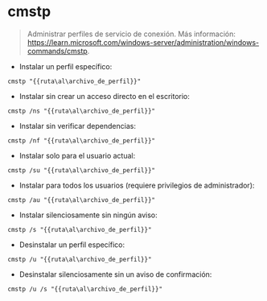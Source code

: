 # cmstp

> Administrar perfiles de servicio de conexión.
> Más información: <https://learn.microsoft.com/windows-server/administration/windows-commands/cmstp>.

- Instalar un perfil específico:

`cmstp "{{ruta\al\archivo_de_perfil}}"`

- Instalar sin crear un acceso directo en el escritorio:

`cmstp /ns "{{ruta\al\archivo_de_perfil}}"`

- Instalar sin verificar dependencias:

`cmstp /nf "{{ruta\al\archivo_de_perfil}}"`

- Instalar solo para el usuario actual:

`cmstp /su "{{ruta\al\archivo_de_perfil}}"`

- Instalar para todos los usuarios (requiere privilegios de administrador):

`cmstp /au "{{ruta\al\archivo_de_perfil}}"`

- Instalar silenciosamente sin ningún aviso:

`cmstp /s "{{ruta\al\archivo_de_perfil}}"`

- Desinstalar un perfil específico:

`cmstp /u "{{ruta\al\archivo_de_perfil}}"`

- Desinstalar silenciosamente sin un aviso de confirmación:

`cmstp /u /s "{{ruta\al\archivo_de_perfil}}"`
